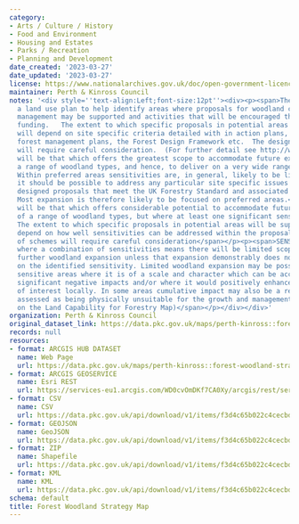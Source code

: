 ```yaml
---
category:
- Arts / Culture / History
- Food and Environment
- Housing and Estates
- Parks / Recreation
- Planning and Development
date_created: '2023-03-27'
date_updated: '2023-03-27'
license: https://www.nationalarchives.gov.uk/doc/open-government-licence/version/3/
maintainer: Perth & Kinross Council
notes: '<div style=''text-align:Left;font-size:12pt''><div><p><span>The Strategy is
  a land use plan to help identify areas where proposals for woodland creation and
  management may be supported and activities that will be encouraged through available
  funding.   The extent to which specific proposals in potential areas will be supported
  will depend on site specific criteria detailed with in action plans,  individual
  forest management plans, the Forest Design Framework etc.  The design of schemes
  will require careful consideration.  (For further detail see http://www.pkc.gov.uk/CHttpHandler.ashx?id=28220&amp;p=0)</span></p><p><span>CLASS:</span></p><p><span>PREFERRED:  Land
  will be that which offers the greatest scope to accommodate future expansion of
  a range of woodland types, and hence, to deliver on a very wide range of objectives.
  Within preferred areas sensitivities are, in general, likely to be limited, and
  it should be possible to address any particular site specific issues within well
  designed proposals that meet the UK Forestry Standard and associated guidelines.
  Most expansion is therefore likely to be focused on preferred areas.</span></p><p><span>POTENTIAL:  Land
  will be that which offers considerable potential to accommodate future expansion
  of a range of woodland types, but where at least one significant sensitivity exists.
  The extent to which specific proposals in potential areas will be supported will
  depend on how well sensitivities can be addressed within the proposals. The design
  of schemes will require careful consideration</span></p><p><span>SENSITIVE:  Areas
  where a combination of sensitivities means there will be limited scope to accommodate
  further woodland expansion unless that expansion demonstrably does not impact negatively
  on the identified sensitivity. Limited woodland expansion may be possible within
  sensitive areas where it is of a scale and character which can be accommodated without
  significant negative impacts and/or where it would positively enhance the features
  of interest locally. In some areas cumulative impact may also be a relevant consideration.</span></p><p><span>UNSUITABLE:  Areas
  assessed as being physically unsuitable for the growth and management of trees (based
  on the Land Capability for Forestry Map)</span></p></div></div>'
organization: Perth & Kinross Council
original_dataset_link: https://data.pkc.gov.uk/maps/perth-kinross::forest-woodland-strategy-map
records: null
resources:
- format: ARCGIS HUB DATASET
  name: Web Page
  url: https://data.pkc.gov.uk/maps/perth-kinross::forest-woodland-strategy-map
- format: ARCGIS GEOSERVICE
  name: Esri REST
  url: https://services-eu1.arcgis.com/WD0cvOmDKf7CA0Xy/arcgis/rest/services/Forest_Woodland_Strategy_Map/FeatureServer/4
- format: CSV
  name: CSV
  url: https://data.pkc.gov.uk/api/download/v1/items/f3d4c65b022c4cecbd3b1886d68ed8d6/csv?layers=4
- format: GEOJSON
  name: GeoJSON
  url: https://data.pkc.gov.uk/api/download/v1/items/f3d4c65b022c4cecbd3b1886d68ed8d6/geojson?layers=4
- format: ZIP
  name: Shapefile
  url: https://data.pkc.gov.uk/api/download/v1/items/f3d4c65b022c4cecbd3b1886d68ed8d6/shapefile?layers=4
- format: KML
  name: KML
  url: https://data.pkc.gov.uk/api/download/v1/items/f3d4c65b022c4cecbd3b1886d68ed8d6/kml?layers=4
schema: default
title: Forest Woodland Strategy Map
---
```

